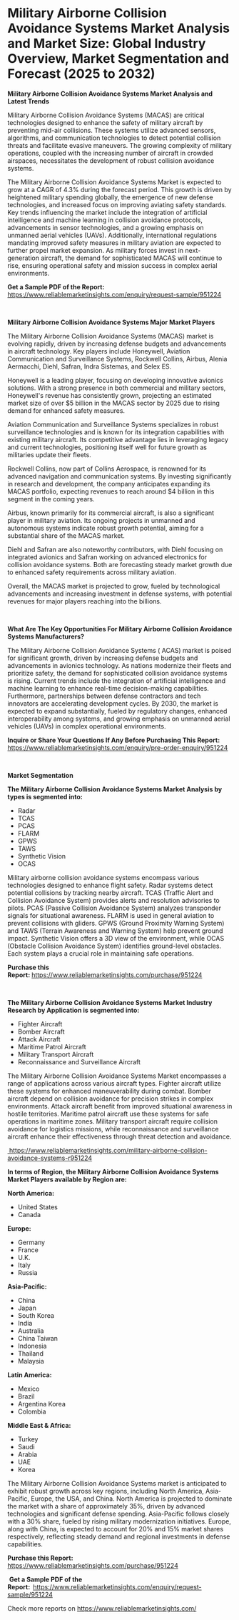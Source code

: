 <p><h1>Military Airborne Collision Avoidance Systems Market Analysis and Market Size: Global Industry Overview, Market Segmentation and Forecast (2025 to 2032)</h1></p><p><strong>Military Airborne Collision Avoidance Systems Market Analysis and Latest Trends</strong></p>
<p><p>Military Airborne Collision Avoidance Systems (MACAS) are critical technologies designed to enhance the safety of military aircraft by preventing mid-air collisions. These systems utilize advanced sensors, algorithms, and communication technologies to detect potential collision threats and facilitate evasive maneuvers. The growing complexity of military operations, coupled with the increasing number of aircraft in crowded airspaces, necessitates the development of robust collision avoidance systems.</p><p>The Military Airborne Collision Avoidance Systems Market is expected to grow at a CAGR of 4.3% during the forecast period. This growth is driven by heightened military spending globally, the emergence of new defense technologies, and increased focus on improving aviating safety standards. Key trends influencing the market include the integration of artificial intelligence and machine learning in collision avoidance protocols, advancements in sensor technologies, and a growing emphasis on unmanned aerial vehicles (UAVs). Additionally, international regulations mandating improved safety measures in military aviation are expected to further propel market expansion. As military forces invest in next-generation aircraft, the demand for sophisticated MACAS will continue to rise, ensuring operational safety and mission success in complex aerial environments.</p></p>
<p><strong>Get a Sample PDF of the Report:&nbsp;</strong> <a href="https://www.reliablemarketinsights.com/enquiry/request-sample/951224?utm_campaign=3078&utm_medium=2&utm_source=Github&utm_content=ia&utm_term=06032025&utm_id=military-airborne-collision-avoidance-systems">https://www.reliablemarketinsights.com/enquiry/request-sample/951224</a></p>
<p>&nbsp;</p>
<p><strong>Military Airborne Collision Avoidance Systems Major Market Players</strong></p>
<p><p>The Military Airborne Collision Avoidance Systems (MACAS) market is evolving rapidly, driven by increasing defense budgets and advancements in aircraft technology. Key players include Honeywell, Aviation Communication and Surveillance Systems, Rockwell Collins, Airbus, Alenia Aermacchi, Diehl, Safran, Indra Sistemas, and Selex ES.</p><p>Honeywell is a leading player, focusing on developing innovative avionics solutions. With a strong presence in both commercial and military sectors, Honeywell's revenue has consistently grown, projecting an estimated market size of over $5 billion in the MACAS sector by 2025 due to rising demand for enhanced safety measures.</p><p>Aviation Communication and Surveillance Systems specializes in robust surveillance technologies and is known for its integration capabilities with existing military aircraft. Its competitive advantage lies in leveraging legacy and current technologies, positioning itself well for future growth as militaries update their fleets.</p><p>Rockwell Collins, now part of Collins Aerospace, is renowned for its advanced navigation and communication systems. By investing significantly in research and development, the company anticipates expanding its MACAS portfolio, expecting revenues to reach around $4 billion in this segment in the coming years.</p><p>Airbus, known primarily for its commercial aircraft, is also a significant player in military aviation. Its ongoing projects in unmanned and autonomous systems indicate robust growth potential, aiming for a substantial share of the MACAS market.</p><p>Diehl and Safran are also noteworthy contributors, with Diehl focusing on integrated avionics and Safran working on advanced electronics for collision avoidance systems. Both are forecasting steady market growth due to enhanced safety requirements across military aviation.</p><p>Overall, the MACAS market is projected to grow, fueled by technological advancements and increasing investment in defense systems, with potential revenues for major players reaching into the billions.</p></p>
<p>&nbsp;</p>
<p><strong>What Are The Key Opportunities For Military Airborne Collision Avoidance Systems Manufacturers?</strong></p>
<p><p>The Military Airborne Collision Avoidance Systems ( ACAS) market is poised for significant growth, driven by increasing defense budgets and advancements in avionics technology. As nations modernize their fleets and prioritize safety, the demand for sophisticated collision avoidance systems is rising. Current trends include the integration of artificial intelligence and machine learning to enhance real-time decision-making capabilities. Furthermore, partnerships between defense contractors and tech innovators are accelerating development cycles. By 2030, the market is expected to expand substantially, fueled by regulatory changes, enhanced interoperability among systems, and growing emphasis on unmanned aerial vehicles (UAVs) in complex operational environments.</p></p>
<p><strong>Inquire or Share Your Questions If Any Before Purchasing This Report:</strong> <a href="https://www.reliablemarketinsights.com/enquiry/pre-order-enquiry/951224?utm_campaign=3078&utm_medium=2&utm_source=Github&utm_content=ia&utm_term=06032025&utm_id=military-airborne-collision-avoidance-systems">https://www.reliablemarketinsights.com/enquiry/pre-order-enquiry/951224</a></p>
<p>&nbsp;</p>
<p><strong>Market Segmentation</strong></p>
<p><strong>The Military Airborne Collision Avoidance Systems Market Analysis by types is segmented into:</strong></p>
<p><ul><li>Radar</li><li>TCAS</li><li>PCAS</li><li>FLARM</li><li>GPWS</li><li>TAWS</li><li>Synthetic Vision</li><li>OCAS</li></ul></p>
<p><p>Military airborne collision avoidance systems encompass various technologies designed to enhance flight safety. Radar systems detect potential collisions by tracking nearby aircraft. TCAS (Traffic Alert and Collision Avoidance System) provides alerts and resolution advisories to pilots. PCAS (Passive Collision Avoidance System) analyzes transponder signals for situational awareness. FLARM is used in general aviation to prevent collisions with gliders. GPWS (Ground Proximity Warning System) and TAWS (Terrain Awareness and Warning System) help prevent ground impact. Synthetic Vision offers a 3D view of the environment, while OCAS (Obstacle Collision Avoidance System) identifies ground-level obstacles. Each system plays a crucial role in maintaining safe operations.</p></p>
<p><strong>Purchase this Report:&nbsp;</strong><a href="https://www.reliablemarketinsights.com/purchase/951224?utm_campaign=3078&utm_medium=2&utm_source=Github&utm_content=ia&utm_term=06032025&utm_id=military-airborne-collision-avoidance-systems">https://www.reliablemarketinsights.com/purchase/951224</a></p>
<p>&nbsp;</p>
<p><strong>The Military Airborne Collision Avoidance Systems Market Industry Research by Application is segmented into:</strong></p>
<p><ul><li>Fighter Aircraft</li><li>Bomber Aircraft</li><li>Attack Aircraft</li><li>Maritime Patrol Aircraft</li><li>Military Transport Aircraft</li><li>Reconnaissance and Surveillance Aircraft</li></ul></p>
<p><p>The Military Airborne Collision Avoidance Systems Market encompasses a range of applications across various aircraft types. Fighter aircraft utilize these systems for enhanced maneuverability during combat. Bomber aircraft depend on collision avoidance for precision strikes in complex environments. Attack aircraft benefit from improved situational awareness in hostile territories. Maritime patrol aircraft use these systems for safe operations in maritime zones. Military transport aircraft require collision avoidance for logistics missions, while reconnaissance and surveillance aircraft enhance their effectiveness through threat detection and avoidance.</p></p>
<p><a href="https://www.reliablemarketinsights.com/military-airborne-collision-avoidance-systems-r951224?utm_campaign=3078&utm_medium=2&utm_source=Github&utm_content=ia&utm_term=06032025&utm_id=military-airborne-collision-avoidance-systems">&nbsp;https://www.reliablemarketinsights.com/military-airborne-collision-avoidance-systems-r951224</a></p>
<p><strong>In terms of Region, the Military Airborne Collision Avoidance Systems Market Players available by Region are:</strong></p>
<p>
    <p> <strong> North America: </strong>
        <ul>
            <li>United States</li>
            <li>Canada</li>
        </ul>
        </p> 
    <p> <strong> Europe: </strong>
        <ul>
            <li>Germany</li>
            <li>France</li>
            <li>U.K.</li>
            <li>Italy</li>
            <li>Russia</li>
        </ul>
        </p> 
    <p> <strong> Asia-Pacific: </strong>
        <ul>
            <li>China</li>
            <li>Japan</li>
            <li>South Korea</li>
            <li>India</li>
            <li>Australia</li>
            <li>China Taiwan</li>
            <li>Indonesia</li>
            <li>Thailand</li>
            <li>Malaysia</li>
        </ul>
        </p> 
    <p> <strong> Latin America: </strong>
        <ul>
            <li>Mexico</li>
            <li>Brazil</li>
            <li>Argentina Korea</li>
            <li>Colombia</li>
        </ul>
        </p> 
    <p> <strong> Middle East & Africa: </strong>
        <ul>
            <li>Turkey</li>
            <li>Saudi</li>
            <li>Arabia</li>
            <li>UAE</li>
            <li>Korea</li>
        </ul>
    </p>
    </p>
<p><p>The Military Airborne Collision Avoidance Systems market is anticipated to exhibit robust growth across key regions, including North America, Asia-Pacific, Europe, the USA, and China. North America is projected to dominate the market with a share of approximately 35%, driven by advanced technologies and significant defense spending. Asia-Pacific follows closely with a 30% share, fueled by rising military modernization initiatives. Europe, along with China, is expected to account for 20% and 15% market shares respectively, reflecting steady demand and regional investments in defense capabilities.</p></p>
<p><strong>Purchase this Report: </strong><a href="https://www.reliablemarketinsights.com/purchase/951224?utm_campaign=3078&utm_medium=2&utm_source=Github&utm_content=ia&utm_term=06032025&utm_id=military-airborne-collision-avoidance-systems">https://www.reliablemarketinsights.com/purchase/951224</a></p>
<p>&nbsp;<strong>Get a Sample PDF of the Report:&nbsp;&nbsp;</strong><a href="https://www.reliablemarketinsights.com/enquiry/request-sample/951224?utm_campaign=3078&utm_medium=2&utm_source=Github&utm_content=ia&utm_term=06032025&utm_id=military-airborne-collision-avoidance-systems">https://www.reliablemarketinsights.com/enquiry/request-sample/951224</a></p>
<p><strong></strong></p>
<p>Check more reports on <a href="https://www.reliablemarketinsights.com/?utm_campaign=3078&utm_medium=2&utm_source=Github&utm_content=ia&utm_term=06032025&utm_id=military-airborne-collision-avoidance-systems">https://www.reliablemarketinsights.com/</a></p>